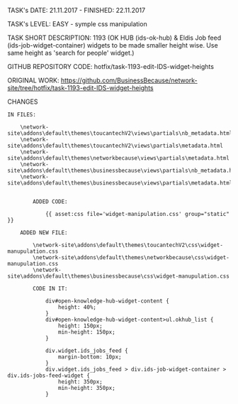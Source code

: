 TASK's DATE: 21.11.2017 - FINISHED: 22.11.2017 

TASK's LEVEL: EASY - symple css manipulation

TASK SHORT DESCRIPTION: 1193 (OK HUB (ids-ok-hub) & Eldis Job feed (ids-job-widget-container) widgets to be made smaller height wise. Use same height as 'search for people' widget.)

GITHUB REPOSITORY CODE: hotfix/task-1193-edit-IDS-widget-heights

ORIGINAL WORK: https://github.com/BusinessBecause/network-site/tree/hotfix/task-1193-edit-IDS-widget-heights


CHANGES
 
	IN FILES: 
	
		\network-site\addons\default\themes\toucantechV2\views\partials\nb_metadata.html
		\network-site\addons\default\themes\toucantechV2\views\partials\metadata.html
		\network-site\addons\default\themes\networkbecause\views\partials\metadata.html
		\network-site\addons\default\themes\businessbecause\views\partials\nb_metadata.html
		\network-site\addons\default\themes\businessbecause\views\partials\metadata.html
		
		
			ADDED CODE: 
			
				{{ asset:css file='widget-manipulation.css' group="static" }}
	
		ADDED NEW FILE: 
		
			\network-site\addons\default\themes\toucantechV2\css\widget-manupulation.css
			\network-site\addons\default\themes\networkbecause\css\widget-manupulation.css
			\network-site\addons\default\themes\businessbecause\css\widget-manupulation.css
			
			CODE IN IT: 
					
				div#open-knowledge-hub-widget-content {
					height: 40%;
				}
				div#open-knowledge-hub-widget-content>ul.okhub_list {
					height: 150px;
					min-height: 150px;
				}

				div.widget.ids_jobs_feed {
					margin-bottom: 10px;
				}
				div.widget.ids_jobs_feed > div.ids-job-widget-container > div.ids-jobs-feed-widget {
					height: 350px;
					min-height: 350px;
				}
